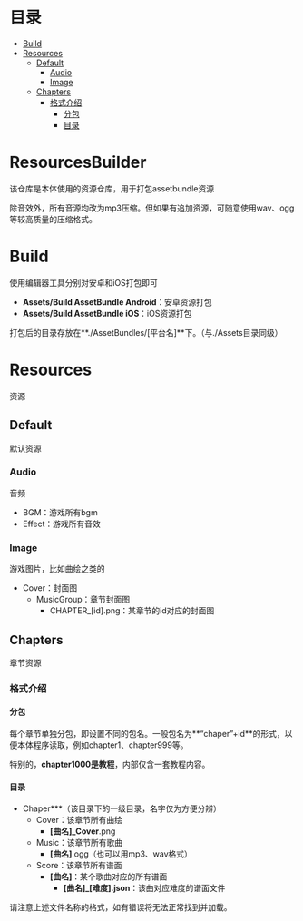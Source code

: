 # 目录

- [Build](#Build)
- [Resources](#Resources)
  - [Default](#Default)
    - [Audio](#Audio)
    - [Image](#Image)
  - [Chapters](#Chapters)
    - [格式介绍](#格式介绍)
      - [分包](#分包)
      - [目录](目录)

# ResourcesBuilder
该仓库是本体使用的资源仓库，用于打包assetbundle资源

除音效外，所有音源均改为mp3压缩。但如果有追加资源，可随意使用wav、ogg等较高质量的压缩格式。

# Build

使用编辑器工具分别对安卓和iOS打包即可

- **Assets/Build AssetBundle Android**：安卓资源打包
- **Assets/Build AssetBundle iOS**：iOS资源打包

打包后的目录存放在**./AssetBundles/[平台名]**下。（与./Assets目录同级）

# Resources

资源

## Default

默认资源

### Audio

音频

- BGM：游戏所有bgm
- Effect：游戏所有音效

### Image

游戏图片，比如曲绘之类的

- Cover：封面图
  - MusicGroup：章节封面图
    - CHAPTER_[id].png：某章节的id对应的封面图

## Chapters

章节资源

### 格式介绍

#### 分包

每个章节单独分包，即设置不同的包名。一般包名为**“chaper”+id**的形式，以便本体程序读取，例如chapter1、chapter999等。



特别的，**chapter1000是教程**，内部仅含一套教程内容。

#### 目录

- Chaper***（该目录下的一级目录，名字仅为方便分辨）
  - Cover：该章节所有曲绘
    - **[曲名]_Cover**.png
  - Music：该章节所有歌曲
    - **[曲名]**.ogg（也可以用mp3、wav格式）
  - Score：该章节所有谱面
    - **[曲名]**：某个歌曲对应的所有谱面
      - **[曲名]_[难度].json**：该曲对应难度的谱面文件

请注意上述文件名称的格式，如有错误将无法正常找到并加载。
